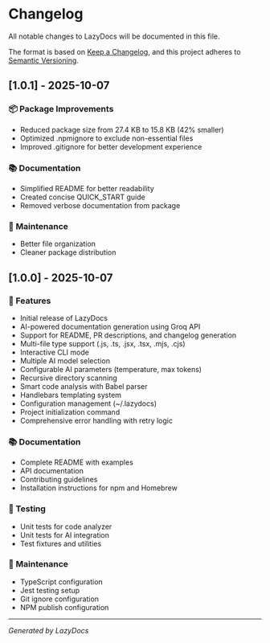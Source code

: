 # Changelog

All notable changes to LazyDocs will be documented in this file.

The format is based on [Keep a Changelog](https://keepachangelog.com/en/1.0.0/),
and this project adheres to [Semantic Versioning](https://semver.org/spec/v2.0.0.html).

## [1.0.1] - 2025-10-07

### 📦 Package Improvements
- Reduced package size from 27.4 KB to 15.8 KB (42% smaller)
- Optimized .npmignore to exclude non-essential files
- Improved .gitignore for better development experience

### 📚 Documentation
- Simplified README for better readability
- Created concise QUICK_START guide
- Removed verbose documentation from package

### 🔧 Maintenance
- Better file organization
- Cleaner package distribution

## [1.0.0] - 2025-10-07

### 🚀 Features
- Initial release of LazyDocs
- AI-powered documentation generation using Groq API
- Support for README, PR descriptions, and changelog generation
- Multi-file type support (.js, .ts, .jsx, .tsx, .mjs, .cjs)
- Interactive CLI mode
- Multiple AI model selection
- Configurable AI parameters (temperature, max tokens)
- Recursive directory scanning
- Smart code analysis with Babel parser
- Handlebars templating system
- Configuration management (~/.lazydocs)
- Project initialization command
- Comprehensive error handling with retry logic

### 📚 Documentation
- Complete README with examples
- API documentation
- Contributing guidelines
- Installation instructions for npm and Homebrew

### 🧪 Testing
- Unit tests for code analyzer
- Unit tests for AI integration
- Test fixtures and utilities

### 🔧 Maintenance
- TypeScript configuration
- Jest testing setup
- Git ignore configuration
- NPM publish configuration

---

*Generated by LazyDocs*
